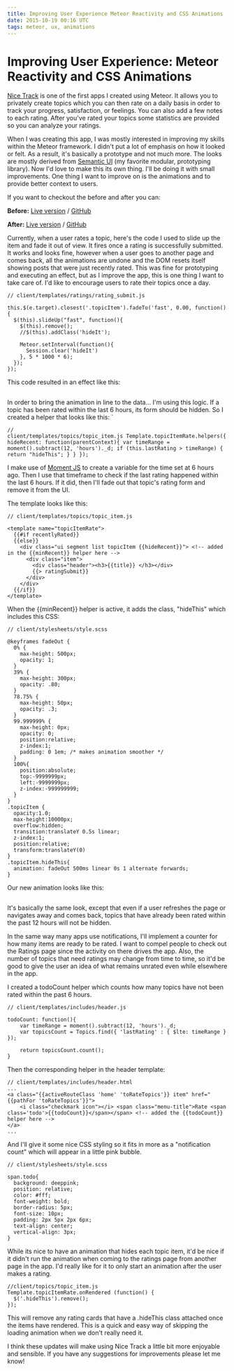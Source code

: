 ```yaml
---
title: Improving User Experience Meteor Reactivity and CSS Animations
date: 2015-10-19 00:16 UTC
tags: meteor, ux, animations
---
```


# Improving User Experience: Meteor Reactivity and CSS Animations

[Nice Track](https://nicetrack.meteor.com) is one of the first apps I created using Meteor. It allows you to privately create topics which you can then rate on a daily basis in order to track your progress, satisfaction, or feelings. You can also add a few notes to each rating. After you've rated your topics some statistics are provided so you can analyze your ratings.

When I was creating this app, I was mostly interested in improving my skills within the Meteor framework. I didn't put a lot of emphasis on how it looked or felt. As a result, it's basically a prototype and not much more. The looks are mostly derived from [Semantic UI](http://semantic-ui.com/) (my favorite modular, prototyping library). Now I'd love to make this its own thing. I'll be doing it with small improvements. One thing I want to improve on is the animations and to provide better context to users.

If you want to checkout the before and after you can:

**Before:**
[Live version](https://nicetrack-anims-before.meteor.com)
 / [GitHub](https://github.com/austinsamsel/endless-race/tree/css-animations-before)

**After:**
[Live version](https://nicetrack-anims-after.meteor.com)
 / [GitHub](https://github.com/austinsamsel/endless-race/tree/css-animations-after)

Currently, when a user rates a topic, here's the code I used to slide up the item and fade it out of view. It fires once a rating is successfully submitted. It works and looks fine, however when a user goes to another page and comes back, all the animations are undone and the DOM resets itself showing posts that were just recently rated. This was fine for prototyping and executing an effect, but as I improve the app, this is one thing I want to take care of. I'd like to encourage users to rate their topics once a day.

<pre><code class="language-javascript">// client/templates/ratings/rating_submit.js

this.$(e.target).closest('.topicItem').fadeTo('fast', 0.00, function() {
  $(this).slideUp("fast", function(){
    $(this).remove();
    //$(this).addClass('hideIt');

    Meteor.setInterval(function(){
      Session.clear('hideIt')
    }, 5 * 1000 * 6);
  });
});</code></pre>

This code resulted in an effect like this:

<img src="data:image/gif;base64,R0lGODlhAQABAAAAACH5BAEKAAEALAAAAAABAAEAAAICTAEAOw==" data-src="/images/blog/animation-before.gif" alt="ui before">

In order to bring the animation in line to the data... I'm using this logic. If a topic has been rated within the last 6 hours, its form should be hidden. So I created a helper that looks like this:
`<pre><code class="language-javascript">// client/templates/topics/topic_item.js
Template.topicItemRate.helpers({
  hideRecent: function(parentContext){
    var timeRange = moment().subtract(12, 'hours')._d;
    if (this.lastRating > timeRange) {
      return "hideThis";
    }
  }
});</code></pre>

I make use of [Moment JS](http://momentjs.com/) to create a variable for the time set at 6 hours ago. Then I use that timeframe to check if the last rating happened within the last 6 hours. If it did, then I'll fade out that topic's rating form and remove it from the UI.

The template looks like this:

    // client/templates/topics/topic_item.js

    <template name="topicItemRate">
      {{#if recentlyRated}}
      {{else}}
        <div class="ui segment list topicItem {{hideRecent}}"> <!-- added in the {{minRecent}} helper here -->
          <div class="item">
            <div class="header"><h3>{{title}} </h3></div>
            {{> ratingSubmit}}
          </div>
        </div>
      {{/if}}
    </template>

When the {{minRecent}} helper is active, it adds the class, "hideThis" which includes this CSS:

<pre><code class="language-css">// client/stylesheets/style.scss

@keyframes fadeOut {
  0% {
    max-height: 500px;
    opacity: 1;
  }
  39% {
    max-height: 300px;
    opacity: .80;
  }
  78.75% {
    max-height: 50px;
    opacity: .3;
  }
  99.999999% {
    max-height: 0px;
    opacity: 0;
    position:relative;
    z-index:1;
    padding: 0 1em; /* makes animation smoother */
  }
  100%{
    position:absolute;
    top:-9999999px;
    left:-9999999px;
    z-index:-999999999;
  }
}
.topicItem {
  opacity:1.0;
  max-height:10000px;
  overflow:hidden;
  transition:translateY 0.5s linear;
  z-index:1;
  position:relative;
  transform:translateY(0)
}
.topicItem.hideThis{
  animation: fadeOut 500ms linear 0s 1 alternate forwards;
}</code></pre>

Our new animation looks like this:

<img src="data:image/gif;base64,R0lGODlhAQABAAAAACH5BAEKAAEALAAAAAABAAEAAAICTAEAOw==" data-src="/images/blog/animation-after.gif" alt="ui afterwards">

It's basically the same look, except that even if a user refreshes the page or navigates away and comes back, topics that have already been rated within the past 12 hours will not be hidden.

In the same way many apps use notifications, I'll implement a counter for how many items are ready to be rated. I want to compel people to check out the Ratings page since the activity on there drives the app. Also, the number of topics that need ratings may change from time to time, so it'd be good to give the user an idea of what remains unrated even while elsewhere in the app.

I created a todoCount helper which counts how many topics have not been rated within the past 6 hours.

<pre><code class="language-javascript">// client/templates/includes/header.js

todoCount: function(){
	var timeRange = moment().subtract(12, 'hours')._d;
	var topicsCount = Topics.find({ 'lastRating' : { $lte: timeRange } });

	return topicsCount.count();
}</code></pre>

Then the corresponding helper in the header template:

    // client/templates/includes/header.html
    ...
    <a class="{{activeRouteClass 'home' 'toRateTopics'}} item" href="{{pathFor 'toRateTopics'}}">
    	<i class="checkmark icon"></i> <span class="menu-title">Rate <span class='todo'>{{todoCount}}</span></span> <!-- added the {{todoCount}} helper here -->
    </a>
    ...

And I'll give it some nice CSS styling so it fits in more as a "notification count" which will appear in a little pink bubble.

<pre><code class="language-css">// client/stylesheets/style.scss

span.todo{
  background: deeppink;
  position: relative;
  color: #fff;
  font-weight: bold;
  border-radius: 5px;
  font-size: 10px;
  padding: 2px 5px 2px 6px;
  text-align: center;
  vertical-align: 3px;
}</code></pre>

While its nice to have an animation that hides each topic item, it'd be nice if it didn't run the animation when coming to the ratings page from another page in the app. I'd really like for it to only start an animation after the user makes a rating.

<pre><code class="language-javascript">//client/topics/topic_item.js
Template.topicItemRate.onRendered (function() {
  $('.hideThis').remove();
});</code></pre>

This will remove any rating cards that have a .hideThis class attached once the items have rendered. This is a quick and easy way of skipping the loading animation when we don't really need it.

I think these updates will make using Nice Track a little bit more enjoyable and sensible. If you have any suggestions for improvements please let me know!

